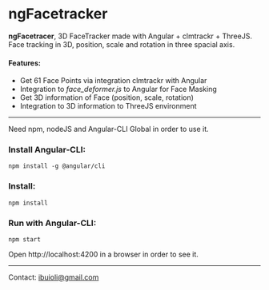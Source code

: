 # ngFacetracker

**ngFacetracer**, 3D FaceTracker made with Angular + clmtrackr + ThreeJS.
Face tracking in 3D, position, scale and rotation in three spacial axis.

#### Features:
* Get 61 Face Points via integration clmtrackr with Angular
* Integration to *face_deformer.js* to Angular for Face Masking
* Get 3D information of Face (position, scale, rotation)
* Integration to 3D information to ThreeJS environment

---
Need npm, nodeJS and Angular-CLI Global in order to use it.

### Install Angular-CLI:
```
npm install -g @angular/cli
```

### Install:
```
npm install
```

### Run with Angular-CLI:
```
npm start
```
Open http://localhost:4200 in a browser in order to see it.

---
Contact: ibuioli@gmail.com
